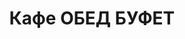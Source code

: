---
layout: lunch
title: "Кафе ОБЕД БУФЕТ"
description: "<b>Адрес:</b> проспект Жукова 44 (ТЦ Аутлето), второй этаж <br> <b>Режим работы:</b> ежедневно с 10.00 до 21.00 <br><hr> Закажите свой обед с доставкой в офис или на дом!"
subdescription1: "Читайте [условия доставки](/delivery/ 'Условия доставки | ХаусФреш')"
metadescription: "Кафе ОБЕД БУФЕТ на Жукова: адрес, режим работы. Заказать Горячий Комплексный Обед в Офис. Самое вкусное обеденное меню. Доступные цены, Скидки. Организация Корпоративного Питания. Доставка обедов в офис и на дом"
metakeywords: "Кафе ОБЕД БУФЕТ на Жукова: адрес, режим работы. Заказ домашних комплексных обедов: Салаты, Супы, Вторые блюда, Гарниры, Хлеб, Выпечка, Напитки. Корпоративное питание. Доставка обедов в офис Минск"
sitetitle: "Кафе ОБЕД БУФЕТ ☕ (Комплексные Обеды) | Доставка в Офис"
weekMenu:
- weekDay: Открыт приём заказов на Понедельник
  day: 25 февраля
  validFromOrderDate: "2019-02-24 11:00:00"
  validToOrderDate: "2019-02-25 10:59:59"
  courses:
  - title: Салаты
    items:
    - title: Салат «Бонапарт»
      id: 1101	
      ingredients: капуста, помидор свежий, зел.горошек, сметана, майонез
      weight: 150
      price: 2.20
    - title: Салат «Оливье»
      id: 1102
      ingredients: ветчина, овощи отварные, горошек зеленый, майонез
      weight: 150
      price: 2.90
    - title: Салат из свеклы с черносливом
      id: 1103
      ingredients: свекла отварная, чернослив, сметана
      weight: 150
      price: 2.60
  - title: Супы
    items:  
    - title: Щи кислые с грибами
      id: 1201
      ingredients: 
      weight: 250/30
      price: 2.00
    - title: Суп рисовый с курицей
      id: 1202
      ingredients: 
      weight: 250
      price: 2.50
  - title: Вторые блюда
    items:
    - title: Голубцы любительские
      id: 1301
      ingredients: свинина, говядина, капуста белокочанная, специи
      weight: 230/50
      price: 3.90
    - title: Птица запеченная с ананасом  
      id: 1302
      ingredients: филе цыпленка, ананас, сыр, специи
      weight: 100
      price: 4.00
    - title: Рыба по гречески
      id: 1303
      ingredients: рыба, овощи, сыр, специи
      weight: 185
      price: 4.20
  - title: Гарниры
    items:
    - title: Картофель отварной
      id: 1401
      ingredients: 
      weight: 150
      price: 1.50
    - title: Каша гречневая рассыпчатая
      id: 1402
      ingredients: 
      weight: 150
      price: 1.50
- weekDay: Открыт приём заказов на Вторник
  day: 26 февраля 
  validFromOrderDate: "2019-02-25 11:00:00"
  validToOrderDate: "2019-02-26 10:59:59"
  courses:
  - title: Салаты
    items:
    - title: Салат «Хрустящий»
      id: 2101
      ingredients: капуста пекинская, ветчина, сухарики, заправка
      weight: 150
      price: 2.90
    - title: Винегрет с фасолью
      id: 2102
      ingredients: овощи отварные, овощи маринованные, фасоль, заправка
      weight: 150
      price: 2.10
    - title: Салат из маринованной моркови с луком и яйцом
      id: 2103
      ingredients: морковь маринованная, лук, яйцо, майонез
      weight: 150
      price: 2.00
  - title: Супы
    items:  
    - title: Суп гороховый с беконом
      id: 2201
      ingredients: 
      weight: 250
      price: 2.50
    - title: Борщ «Могилевский»
      id: 2202
      ingredients: 
      weight: 250/20
      price: 2.00
  - title: Вторые блюда
    items:
    - title: Биточки рыбные
      id: 2301
      ingredients: рыба, специи
      weight: 125
      price: 3.50
    - title: Котлета по-киевски
      id: 2302
      ingredients: птица, масло сливочное, сыр, специи
      weight: 125
      price: 3.50
    - title: Шницель Тирольский
      id: 2303
      ingredients: филе свинины,  специи
      weight: 90
      price: 4.20
    - title: Жаркое «Прибужье»
      id: 2304
      ingredients: колбаски домашние, картофель, грибы, специи, соус
      weight: 250
      price: 4.20
  - title: Гарниры
    items:
    - title: Картофельное пюре
      id: 2401
      ingredients: 
      weight: 150
      price: 1.50
    - title: Каша рисовая рассыпчатая
      id: 2402
      ingredients: 
      weight: 150
      price: 1.50
- weekDay: Открыт приём заказов на Среду
  day: 20 февраля
  validFromOrderDate: "2019-02-19 11:00:00"
  validToOrderDate: "2019-02-20 10:59:59"
  courses:
  - title: Салаты
    items:
    - title: Салат «Дружба»
      id: 3101
      ingredients: капуста, кукуруза консервированная, морковь, яблоко, крабовые палочки, майонез
      weight: 150
      price: 2.50
    - title: Салат «Оригинальный»
      id: 3102
      ingredients: морковь, маринованный огурец, яйцо сыр, майонез, кетчуп
      weight: 150
      price: 2.70
    - title: Салат-коктейль с ветчиной и сыром
      id: 3103
      ingredients: ветчина, овощи, сыр, майонез
      weight: 150
      price: 2.50
  - title: Супы
    items:  
    - title: Рассольник Ленинградский
      id: 3201
      ingredients: 
      weight: 250/20
      price: 2.50
    - title: Суп из овощей с фасолью
      id: 3202
      ingredients: 
      weight: 250
      price: 2.00
  - title: Вторые блюда
    items:
    - title: Котлета «Нясвiж»
      id: 3301
      ingredients: свинина, специи
      weight: 125
      price: 3.50
    - title: Гуляш из свинины
      id: 3302
      ingredients: свинина, специи
      weight: 75/75
      price: 3.90
    - title: Птица запеченная с помидорами
      id: 3303
      ingredients: птица, помидор, сыр, специи
      weight: 100
      price: 3.70
  - title: Гарниры
    items:
    - title: Картофель жареный
      id: 3401
      ingredients: 
      weight: 150
      price: 1.90
    - title: Макароны отварные
      id: 3402
      ingredients: 
      weight: 150
      price: 1.50
- weekDay: Открыт приём заказов на Четверг
  day: 14 февраля
  validFromOrderDate: "2019-02-13 11:00:00"
  validToOrderDate: "2019-02-14 10:59:59"
  courses:
  - title: Салаты
    items:
    - title: Салат из белокочанной капусты
      id: 4101
      ingredients: капуста белокочанная, морковь свежая, заправка
      weight: 150
      price: 1.90
    - title: Салат «Хрустящий»
      id: 4102
      ingredients: капуста пекинская, ветчина, сухарики, заправка
      weight: 150
      price: 2.90
    - title: Салат-коктейль «Павлинка»
      id: 4103
      ingredients: птица отварная, овощи свежие, яйцо, майонез
      weight: 150
      price: 3.50
  - title: Супы
    items:  
    - title: Щи из свежей капусты с картофелем
      id: 4201
      ingredients: 
      weight: 250/20
      price: 2.00
    - title: Суп рисовый с курицей
      id: 4202
      ingredients: 
      weight: 250
      price: 2.50
  - title: Вторые блюда
    items:
    - title: Котлеты с сыром и морковью    
      id: 4301
      ingredients: свинина, сыр, морковь специи
      weight: 115
      price: 3.50
    - title: Жаркое «Прибужье»
      id: 4302
      ingredients: колбаски домашние, картофель, грибы, специи, соус
      weight: 250
      price: 4.20
    - title: Птица запеченная с помидорами
      id: 4303
      ingredients: птица, помидор, сыр, специи
      weight: 100
      price: 3.70
    - title: Блинчики с мясом
      id: 4304
      ingredients: свинина, специи
      weight: 1/150
      price: 2.80
  - title: Гарниры
    items:
    - title: Картофель жареный
      id: 4401
      ingredients: 
      weight: 150
      price: 1.90
    - title: Каша гречневая рассыпчатая
      id: 4402
      ingredients:
      weight: 150
      price: 1.50
- weekDay: Открыт приём заказов на Пятницу
  day: 15 февраля
  validFromOrderDate: "2019-02-14 11:00:00"
  validToOrderDate: "2019-02-15 10:59:59"
  courses:
  - title: Салаты
    items:
    - title: Винегрет овощной
      id: 5101
      ingredients: овощи отварные, овощи маринованные, заправка
      weight: 150
      price: 1.90
    - title: Салат «Гродненский»
      id: 5102
      ingredients: говядина отварная, овощи свежие, майонез
      weight: 150
      price: 2.90
    - title: Салат «Белорусский Новый»
      id: 5103
      ingredients: ветчина, огурец свежий, помидор свежий, майонез
      weight: 150
      price: 3.50
  - title: Супы
    items:  
    - title: Суп-пюре из разных овощей с сухариками
      id: 5201
      ingredients: 
      weight: 250/10
      price: 2.50
    - title: Щи кислые с грибами
      id: 5202
      ingredients: 
      weight: 250/30
      price: 2.00
  - title: Вторые блюда
    items:
    - title: Филе птицы в сыре
      id: 5301
      ingredients: птица, сыр, специи
      weight: 130
      price: 3.80
    - title: Шницель «Полесский»
      id: 5302
      ingredients: свинина, специи
      weight: 100
      price: 3.50
    - title: Бедро цыпленка в грибном соусе
      id: 5303
      ingredients: бедро цыпленка, грибы,  соус, специи
      weight: 175
      price: 3.50
  - title: Гарниры
    items:
    - title: Картофель отварной
      id: 5401
      ingredients: 
      weight: 150
      price: 1.50
    - title: Рис с овощами
      id: 5402
      ingredients: 
      weight: 150
      price: 1.70
sharedCourses:
- title: Хлеб
  items:
  - title: Хлеб белый
    id: 1
    ingredients: 
    weight: 40
    price: 0.20
  - title: Хлеб тёмный
    id: 2    
    ingredients: 
    weight: 40
    price: 0.20
  - title: Хлеб белый (2 порции)
    id: 3
    ingredients: 
    weight: 80
    price: 0.40
  - title: Хлеб тёмный (2 порции)
    id: 4    
    ingredients: 
    weight: 80
    price: 0.40
- title: Соусы
  items:
  - title: Сметана
    id: 5
    ingredients: 
    weight: 50
    price: 0.50
  - title: Кетчуп томатный
    id: 6    
    ingredients: 
    weight: 50
    price: 0.50
  - title: Майонез
    id: 7
    ingredients: 
    weight: 50
    price: 0.50
- title: Выпечка
  items:
  - title: Торт «Ореховый Сара Бернар»
    id: 8  
    ingredients: 
    weight: 100
    price: 2.00
  - title: Торт «Шоколоадный Брауни»
    id: 9    
    ingredients: 
    weight: 83
    price: 2.00
  - title: Маффин в ассортименте
    id: 12    
    ingredients: 
    weight: 115
    price: 2.00
  - title: Круассан с шоколадом
    id: 13    
    ingredients: 
    weight: 50
    price: 1.50
  - title: Круассан со сгущёнкой
    id: 14    
    ingredients: 
    weight: 50
    price: 1.50
  - title: Слойка с вишней
    id: 15    
    ingredients: 
    weight: 75
    price: 1.50
  - title: Слойка со сгущёнкой
    id: 16    
    ingredients: 
    weight: 75
    price: 1.50
  - title: Слойка с сыром
    id: 17    
    ingredients: 
    weight: 75
    price: 1.50
---